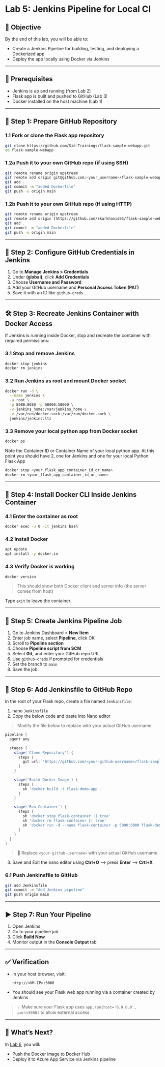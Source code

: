 # Lab 5: Jenkins Pipeline for Local CI

## 🧠 Objective
By the end of this lab, you will be able to:
- Create a Jenkins Pipeline for building, testing, and deploying a Dockerized app
- Deploy the app locally using Docker via Jenkins

---

## 🔧 Prerequisites
- Jenkins is up and running (from Lab 2)
- Flask app is built and pushed to GitHub (Lab 3)
- Docker installed on the host machine (Lab 1)

---

## 📁 Step 1: Prepare GitHub Repository

### 1.1 Fork or clone the Flask app repository
```bash
git clone https://github.com/Sid-Trainings/flask-sample-webapp.git
cd flask-sample-webapp
```

### 1.2a Push it to your own GitHub repo (if using SSH)
```bash
git remote rename origin upstream
git remote add origin git@github.com:<your_username>/flask-sample-webapp.git
git add .
git commit -m "added Dockerfile"
git push -u origin main
```

### 1.2b Push it to your own GitHub repo (if using HTTP)
```bash
git remote rename origin upstream
git remote add origin [https://github.com/skarkhanis95/flask-sample-webapp.git
git add .
git commit -m "added Dockerfile"
git push -u origin main
```


---

## 🔐 Step 2: Configure GitHub Credentials in Jenkins

1. Go to **Manage Jenkins > Credentials**
2. Under **(global)**, click **Add Credentials**
3. Choose **Username and Password**
4. Add your GitHub username and **Personal Access Token (PAT)**
5. Save it with an ID like `github-creds`

---

## 🛠️ Step 3: Recreate Jenkins Container with Docker Access

If Jenkins is running inside Docker, stop and recreate the container with required permissions:

### 3.1 Stop and remove Jenkins
```bash
docker stop jenkins
docker rm jenkins
```

### 3.2 Run Jenkins as root and mount Docker socket
```bash
docker run -d \
  --name jenkins \
  -u root \
  -p 8080:8080 -p 50000:50000 \
  -v jenkins_home:/var/jenkins_home \
  -v /var/run/docker.sock:/var/run/docker.sock \
  jenkins/jenkins:lts
```

### 3.3 Remove your local python app from Docker socket
```bash
docker ps
```

Note the Container ID or Container Name of your local python app. At this point you should have 2, one for Jenkins and one for your local Python Flask App

```bash
docker stop <your_flask_app_container_id_or_name>
docker rm <your_flask_app_container_id_or_name>
```

---

## 🧰 Step 4: Install Docker CLI Inside Jenkins Container

### 4.1 Enter the container as root
```bash
docker exec -u 0 -it jenkins bash
```

### 4.2 Install Docker
```bash
apt update
apt install -y docker.io
```

### 4.3 Verify Docker is working
```bash
docker version
```
> This should show both Docker client and server info (the server comes from host)

Type `exit` to leave the container.

---

## 🔄 Step 5: Create Jenkins Pipeline Job

1. Go to Jenkins Dashboard > **New Item**
2. Enter job name, select **Pipeline**, click OK
3. Scroll to **Pipeline section**
4. Choose **Pipeline script from SCM**
5. Select **Git**, and enter your GitHub repo URL
6. Use `github-creds` if prompted for credentials
7. Set the branch to `main`
8. Save the job

---

## 📝 Step 6: Add Jenkinsfile to GitHub Repo

In the root of your Flask repo, create a file named `Jenkinsfile`:

1. nano ```Jenkinsfile```
2. Copy the below code and paste into Nano editor

> Modify the file below to replace <your-github-username> with your actual GitHub username

```groovy
pipeline {
  agent any

  stages {
    stage('Clone Repository') {
      steps {
        git url: 'https://github.com/<your-github-username>/flask-sample-webapp.git', branch: 'main'
      }
    }

    stage('Build Docker Image') {
      steps {
        sh 'docker build -t flask-demo-app .'
      }
    }

    stage('Run Container') {
      steps {
        sh 'docker stop flask-container || true'
        sh 'docker rm flask-container || true'
        sh 'docker run -d --name flask-container -p 5000:5000 flask-demo-app'
      }
    }
  }
}
```

> 🔁 Replace `<your-github-username>` with your actual GitHub username.

3. Save and Exit the nano editor using **Ctrl+O** --> press **Enter** --> **Crtl+X**

### 6.1 Push Jenkinsfile to GitHub
```bash
git add Jenkinsfile
git commit -m "Add Jenkins pipeline"
git push origin main
```

---

## ▶️ Step 7: Run Your Pipeline

1. Open Jenkins
2. Go to your pipeline job
3. Click **Build Now**
4. Monitor output in the **Console Output** tab

---

## ✅ Verification
- In your host browser, visit:
  ```
  http://<VM-IP>:5000
  ```
- You should see your Flask web app running via a container created by Jenkins

> 💡 Make sure your Flask app uses `app.run(host='0.0.0.0', port=5000)` to allow external access

---

## 🚀 What’s Next?
In [Lab 6](../lab6/lab6.md), you will:
- Push the Docker image to Docker Hub
- Deploy it to Azure App Service via Jenkins pipeline
